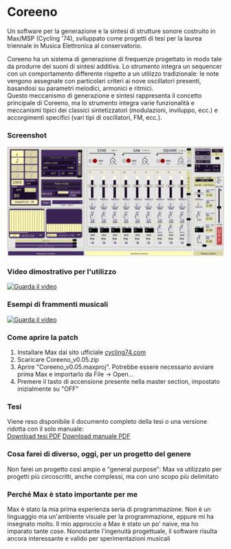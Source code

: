 # Coreeno
Un software per la generazione e la sintesi di strutture sonore costruito in Max/MSP (Cycling '74), sviluppato come progetti di tesi per la laurea triennale in Musica Elettronica al conservatorio.  

Coreeno ha un sistema di generazione di frequenze progettato in modo tale da produrre dei suoni di sintesi additiva. Lo strumento integra un sequencer con un comportamento differente rispetto a un utilizzo tradizionale: le note vengono assegnate con particolari criteri ai nove oscillatori presenti, basandosi su parametri melodici, armonici e ritmici.  
Questo meccanismo di generazione e sintesi rappresenta il concetto principale di Coreeno, ma lo strumento integra varie funzionalità e meccanismi tipici dei classici sintetizzatori (modulazioni, inviluppo, ecc.) e accorgimenti specifici (vari tipi di oscillatori, FM, ecc.).


### Screenshot
![Screenshot della patch](images/screenshot.png)

### Video dimostrativo per l'utilizzo
[![Guarda il video](https://img.youtube.com/vi/4waMv1c0uK8/0.jpg)](https://www.youtube.com/watch?v=4waMv1c0uK8)

### Esempi di frammenti musicali
[![Guarda il video](https://img.youtube.com/vi/kNBJ8cLUYOc/0.jpg)](https://www.youtube.com/watch?v=kNBJ8cLUYOc)

### Come aprire la patch
1. Installare Max dal sito ufficiale [cycling74.com](https://cycling74.com)
2. Scaricare Coreeno_v0.05.zip
3. Aprire "Coreeno_v0.05.maxproj". Potrebbe essere necessario avviare prima Max e importarlo da File -> Open...
4. Premere il tasto di accensione presente nella master section, impostato inizialmente su "OFF"

### Tesi
Viene reso disponibile il  documento completo della tesi o una versione ridotta con il solo manuale:  
[Download tesi PDF](documents/thesis.pdf)
[Download manuale PDF](documents/manual.pdf)

### Cosa farei di diverso, oggi, per un progetto del genere
Non farei un progetto così ampio e "general purpose": Max va utilizzato per progetti più circoscritti, anche complessi, ma con uno scopo più delimitato

### Perché Max è stato importante per me
Max è stato la mia prima esperienza seria di programmazione. Non è un linguaggio ma un'ambiente visuale per la programmazione, eppure mi ha insegnato molto. Il mio approccio a Max è stato un po' naive, ma ho imparato tante cose. Nonostante l'ingenuità progettuale, il software risulta ancora interessante e valido per sperimentazioni musicali
